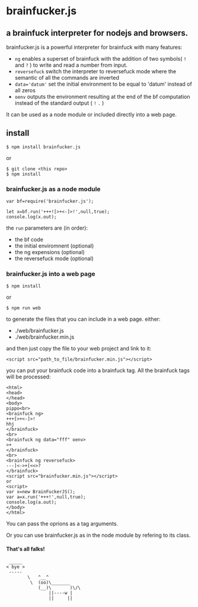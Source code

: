 # brainfucker.js

## a brainfuck interpreter for nodejs and browsers.

brainfucker.js is a powerful interpreter for brainfuck with many features:

- `ng` enables a superset of brainfuck with the addition of two symbols( `!` and `?` ) to write and read a number from input.
- `reversefuck` switch the interpreter to reversefuck mode where the semantic of all the commands are inverted
- `data='datum'` set the initial environment to be equal to 'datum' instead of all zeros
- `oenv` outputs the environment resulting at the end of the bf computation instead of the standard output ( `!` `.` )

It can be used as a node module or included directly into a web page.

## install

```
$ npm install brainfucker.js
```
or
```
$ git clone <this repo>
$ npm install
```

### brainfucker.js as a node module

```
var bf=require('brainfucker.js');

let x=bf.run('+++![>+<-]>!',null,true);
console.log(x.out);
```
the `run` parameters are (in order):

- the bf code
- the initial enviromnent (optional)
- the ng expensions (optional)
- the reversefuck mode (optional)

### brainfucker.js into a web page

```
$ npm install
```
or
```
$ npm run web
```
to generate the files that you can include in a web page. either:

- ./web/brainfucker.js
- ./web/brainfucker.min.js

and then just copy the file to your web project and link to it:
```
<script src="path_to_file/brainfucker.min.js"></script>
```
you can put your brainfuck code into a brainfuck tag. All the brainfuck tags will be processed:
```
<html>
<head>
</head>
<body>
pippo<br>
<brainfuck ng>
+++[>+<-]>!
hhj
</brainfuck>
<br>
<brainfuck ng data="fff" oenv>
>+
</brainfuck>
<br>
<brainfuck ng reversefuck>
---]<->+[<<>?
</brainfuck>
<script src="brainfucker.min.js"></script>
or
<script>
var x=new BrainFuckerJS();
var a=x.run('+++!',null,true);
console.log(a.out);
</body>
</html>
```
You can pass the oprions as a tag arguments.


Or you can use brainfucker.js as in the node module by refering to its class.


#### That's all falks!

```
 _____
< bye >
 -----
        \   ^__^
         \  (oo)\_______
            (__)\       )\/\
                ||----w |
                ||     ||

```
